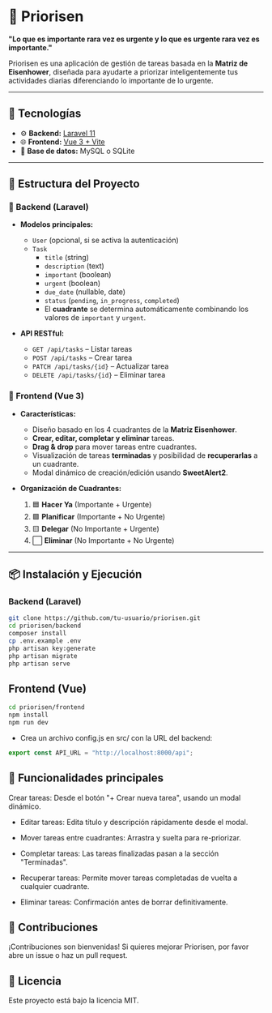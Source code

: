 # 🧠 Priorisen

**"Lo que es importante rara vez es urgente y lo que es urgente rara vez es importante."**

Priorisen es una aplicación de gestión de tareas basada en la **Matriz de Eisenhower**, diseñada para ayudarte a priorizar inteligentemente tus actividades diarias diferenciando lo importante de lo urgente.

---

## 🚀 Tecnologías

-   ⚙️ **Backend:** [Laravel 11](https://laravel.com/)
-   🌐 **Frontend:** [Vue 3 + Vite](https://vitejs.dev/)
-   🧪 **Base de datos:** MySQL o SQLite

---

## 🧩 Estructura del Proyecto

### 📁 Backend (Laravel)

-   **Modelos principales:**

    -   `User` (opcional, si se activa la autenticación)
    -   `Task`
        -   `title` (string)
        -   `description` (text)
        -   `important` (boolean)
        -   `urgent` (boolean)
        -   `due_date` (nullable, date)
        -   `status` (`pending`, `in_progress`, `completed`)
        -   El **cuadrante** se determina automáticamente combinando los valores de `important` y `urgent`.

-   **API RESTful:**
    -   `GET /api/tasks` – Listar tareas
    -   `POST /api/tasks` – Crear tarea
    -   `PATCH /api/tasks/{id}` – Actualizar tarea
    -   `DELETE /api/tasks/{id}` – Eliminar tarea

### 📁 Frontend (Vue 3)

-   **Características:**

    -   Diseño basado en los 4 cuadrantes de la **Matriz Eisenhower**.
    -   **Crear, editar, completar y eliminar** tareas.
    -   **Drag & drop** para mover tareas entre cuadrantes.
    -   Visualización de tareas **terminadas** y posibilidad de **recuperarlas** a un cuadrante.
    -   Modal dinámico de creación/edición usando **SweetAlert2**.

-   **Organización de Cuadrantes:**
    1. 🟦 **Hacer Ya** (Importante + Urgente)
    2. 🟩 **Planificar** (Importante + No Urgente)
    3. 🟨 **Delegar** (No Importante + Urgente)
    4. ⬜ **Eliminar** (No Importante + No Urgente)

---

## 📦 Instalación y Ejecución

### Backend (Laravel)

```bash
git clone https://github.com/tu-usuario/priorisen.git
cd priorisen/backend
composer install
cp .env.example .env
php artisan key:generate
php artisan migrate
php artisan serve
```

## Frontend (Vue)

```bash
cd priorisen/frontend
npm install
npm run dev
```

-   Crea un archivo config.js en src/ con la URL del backend:

```javascript
export const API_URL = "http://localhost:8000/api";
```

## 🎯 Funcionalidades principales

Crear tareas: Desde el botón "+ Crear nueva tarea", usando un modal dinámico.

-   Editar tareas: Edita título y descripción rápidamente desde el modal.

-   Mover tareas entre cuadrantes: Arrastra y suelta para re-priorizar.

-   Completar tareas: Las tareas finalizadas pasan a la sección "Terminadas".

-   Recuperar tareas: Permite mover tareas completadas de vuelta a cualquier cuadrante.

-   Eliminar tareas: Confirmación antes de borrar definitivamente.

## 🤝 Contribuciones

¡Contribuciones son bienvenidas! Si quieres mejorar Priorisen, por favor abre un issue o haz un pull request.

## 📜 Licencia

Este proyecto está bajo la licencia MIT.
